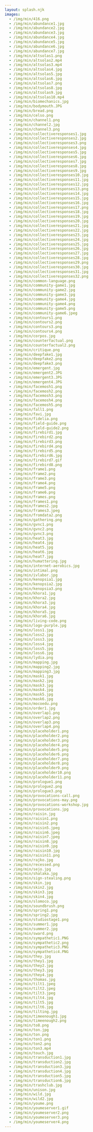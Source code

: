 ```yaml
---
layout: splash.njk
images:
  - /img/min/416.png
  - /img/min/abundance1.jpg
  - /img/min/abundance2.jpg
  - /img/min/abundance3.jpg
  - /img/min/abundance4.jpg
  - /img/min/abundance5.jpg
  - /img/min/abundance6.jpg
  - /img/min/abundance7.jpg
  - /img/min/altsolas1.png
  - /img/min/altsolas2.mp4
  - /img/min/altsolas3.mp4
  - /img/min/altsolas4.jpg
  - /img/min/altsolas5.jpg
  - /img/min/altsolas6.jpg
  - /img/min/altsolas7.png
  - /img/min/altsolas8.jpg
  - /img/min/altsolas9.jpg
  - /img/min/altsolas10.mp4
  - /img/min/biomechanics.jpg
  - /img/min/bodymouth.JPG
  - /img/min/bread.png
  - /img/min/celso.png
  - /img/min/channel1.png
  - /img/min/channel2.jpg
  - /img/min/channel3.png
  - /img/min/collectiveresponses1.jpg
  - /img/min/collectiveresponses2.jpg
  - /img/min/collectiveresponses3.png
  - /img/min/collectiveresponses4.jpg
  - /img/min/collectiveresponses5.jpg
  - /img/min/collectiveresponses6.jpg
  - /img/min/collectiveresponses7.jpg
  - /img/min/collectiveresponses8.jpg
  - /img/min/collectiveresponses9.jpg
  - /img/min/collectiveresponses10.jpg
  - /img/min/collectiveresponses11.jpg
  - /img/min/collectiveresponses12.jpg
  - /img/min/collectiveresponses13.png
  - /img/min/collectiveresponses14.jpg
  - /img/min/collectiveresponses15.jpg
  - /img/min/collectiveresponses16.jpg
  - /img/min/collectiveresponses17.png
  - /img/min/collectiveresponses18.jpg
  - /img/min/collectiveresponses19.jpg
  - /img/min/collectiveresponses20.jpg
  - /img/min/collectiveresponses21.jpg
  - /img/min/collectiveresponses22.jpg
  - /img/min/collectiveresponses23.jpg
  - /img/min/collectiveresponses24.jpg
  - /img/min/collectiveresponses25.jpg
  - /img/min/collectiveresponses26.jpg
  - /img/min/collectiveresponses27.jpg
  - /img/min/collectiveresponses28.jpg
  - /img/min/collectiveresponses29.png
  - /img/min/collectiveresponses30.jpg
  - /img/min/collectiveresponses31.jpg
  - /img/min/collectiveresponses32.png
  - /img/min/common-language.png
  - /img/min/community-game1.jpg
  - /img/min/community-game2.jpg
  - /img/min/community-game3.jpg
  - /img/min/community-game4.jpg
  - /img/min/community-game4.png
  - /img/min/community-game5.png
  - /img/min/community-game6.jpeg
  - /img/min/contours1.png
  - /img/min/contours2.png
  - /img/min/contours3.png
  - /img/min/contours4.png
  - /img/min/corpos.jpg
  - /img/min/counterfactual.png
  - /img/min/counterfactual2.png
  - /img/min/critique.png
  - /img/min/deepfake1.jpg
  - /img/min/deepfake2.png
  - /img/min/deepfake3.png
  - /img/min/emergent.jpg
  - /img/min/emergent2.JPG
  - /img/min/emergent3.JPG
  - /img/min/emergent4.JPG
  - /img/min/facemosh1.png
  - /img/min/facemosh2.png
  - /img/min/facemosh3.png
  - /img/min/facemosh4.png
  - /img/min/facemosh5.png
  - /img/min/fall1.png
  - /img/min/favi.jpg
  - /img/min/fidelia.png
  - /img/min/field-guide.png
  - /img/min/field-guide2.png
  - /img/min/firebird1.jpg
  - /img/min/firebird2.png
  - /img/min/firebird3.png
  - /img/min/firebird4.png
  - /img/min/firebird5.png
  - /img/min/firebird6.jpg
  - /img/min/firebird7.gif
  - /img/min/firebird8.png
  - /img/min/frame1.png
  - /img/min/frame2.png
  - /img/min/frame3.png
  - /img/min/frame4.png
  - /img/min/frame5.png
  - /img/min/frame6.png
  - /img/min/frames.png
  - /img/min/frames1.png
  - /img/min/frames2.jpg
  - /img/min/frames3.jpeg
  - /img/min/fromdata2.png
  - /img/min/gathering.png
  - /img/min/gvnc1.png
  - /img/min/gvnc2.png
  - /img/min/gvnc3.png
  - /img/min/heat3.jpg
  - /img/min/heat4.jpg
  - /img/min/heat5.jpg
  - /img/min/heat6.jpg
  - /img/min/heat7.jpg
  - /img/min/humattering.jpg
  - /img/min/internet-aerobics.jpg
  - /img/min/intimal.png
  - /img/min/ivlabor.jpg
  - /img/min/kenopsia1.jpg
  - /img/min/kenopsia2.jpg
  - /img/min/kenopsia3.png
  - /img/min/khora1.jpg
  - /img/min/khora2.jpg
  - /img/min/khora3.jpg
  - /img/min/khora4.jpg
  - /img/min/khora5.jpg
  - /img/min/khora6.jpg
  - /img/min/living-code.png
  - /img/min/logo-purple.jpg
  - /img/min/loss1.jpg
  - /img/min/loss2.jpg
  - /img/min/loss3.jpg
  - /img/min/loss4.jpg
  - /img/min/loss5.jpg
  - /img/min/loss6.jpg
  - /img/min/lydia.png
  - /img/min/mapping.jpg
  - /img/min/mapping2.jpg
  - /img/min/mapping3.jpg
  - /img/min/mask1.jpg
  - /img/min/mask2.jpg
  - /img/min/mask3.jpg
  - /img/min/mask4.jpg
  - /img/min/mask5.jpg
  - /img/min/mask6.jpg
  - /img/min/mocoedu.png
  - /img/min/order1.jpg
  - /img/min/overlap1.png
  - /img/min/overlap2.png
  - /img/min/overlap3.png
  - /img/min/overlap4.png
  - /img/min/placeholder1.png
  - /img/min/placeholder2.png
  - /img/min/placeholder3.png
  - /img/min/placeholder4.png
  - /img/min/placeholder5.png
  - /img/min/placeholder6.png
  - /img/min/placeholder7.png
  - /img/min/placeholder8.png
  - /img/min/placeholder9.png
  - /img/min/placeholder10.png
  - /img/min/placeholder11.png
  - /img/min/prologue1.png
  - /img/min/prologue2.png
  - /img/min/prologue3.png
  - /img/min/provocations-call.png
  - /img/min/provocations-may.png
  - /img/min/provocations-workshop.jpg
  - /img/min/provocations.jpg
  - /img/min/raisin.jpg
  - /img/min/raisin1.png
  - /img/min/raisin2.png
  - /img/min/raisin5.jpeg
  - /img/min/raisin6.jpeg
  - /img/min/raisin7.jpeg
  - /img/min/raisin8.jpg
  - /img/min/raisin9.jpg
  - /img/min/raisin10.jpg
  - /img/min/raisin11.png
  - /img/min/rajko.jpg
  - /img/min/recessed.png
  - /img/min/sejo.jpg
  - /img/min/shalaka.jpg
  - /img/min/sign-stealing.png
  - /img/min/skin.jpg
  - /img/min/skin2.jpg
  - /img/min/skin3.jpg
  - /img/min/skin4.jpg
  - /img/min/slomoco.jpg
  - /img/min/soundbrush.png
  - /img/min/spring1.png
  - /img/min/spring2.jpg
  - /img/min/studiostage1.png
  - /img/min/summer1.jpg
  - /img/min/summer2.jpg
  - /img/min/sward.png
  - /img/min/sympathetic1.PNG
  - /img/min/sympathetic2.png
  - /img/min/sympathetic3.PNG
  - /img/min/sympathetic4.PNG
  - /img/min/they.jpg
  - /img/min/they1.jpg
  - /img/min/they2.jpg
  - /img/min/they3.jpg
  - /img/min/they4.jpg
  - /img/min/thomas.jpg
  - /img/min/tilt1.jpeg
  - /img/min/tilt2.jpeg
  - /img/min/tilt3.jpeg
  - /img/min/tilt4.jpg
  - /img/min/tilt5.jpg
  - /img/min/tilt6.jpg
  - /img/min/tilting.jpg
  - /img/min/timeenough1.jpg
  - /img/min/timeenough2.png
  - /img/min/to8.png
  - /img/min/ton.jpg
  - /img/min/ton.png
  - /img/min/ton1.png
  - /img/min/ton2.png
  - /img/min/ton3.mp4
  - /img/min/touch.jpg
  - /img/min/transduction1.jpg
  - /img/min/transduction2.jpg
  - /img/min/transduction3.jpg
  - /img/min/transduction4.jpg
  - /img/min/transduction5.jpg
  - /img/min/transduction6.jpg
  - /img/min/trashclub.jpg
  - /img/min/unison.jpg
  - /img/min/wild.jpg
  - /img/min/wild2.jpg
  - /img/min/youme.png
  - /img/min/youmeserver1.gif
  - /img/min/youmeserver2.png
  - /img/min/youmeserver3.png
  - /img/min/youmeserver4.png
---
```

